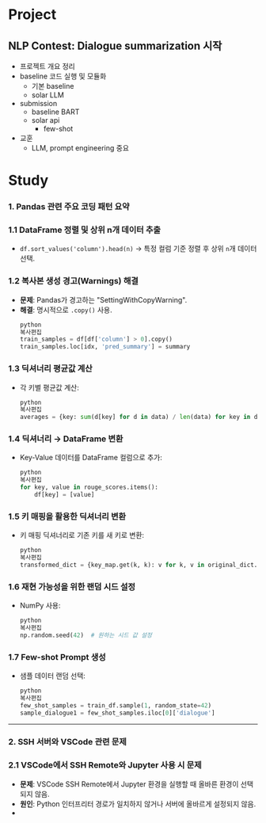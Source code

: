# Project
## NLP Contest: Dialogue summarization 시작
- 프로젝트 개요 정리
- baseline 코드 실행 및 모듈화
    - 기본 baseline
    - solar LLM
- submission
    - baseline BART
    - solar api
        - few-shot
- 교훈
    - LLM, prompt engineering 중요
# Study
### 1. **Pandas 관련 주요 코딩 패턴 요약**
### 1.1 **DataFrame 정렬 및 상위 n개 데이터 추출**
- `df.sort_values('column').head(n)` → 특정 컬럼 기준 정렬 후 상위 `n`개 데이터 선택.
### 1.2 **복사본 생성 경고(Warnings) 해결**
- **문제**: Pandas가 경고하는 "SettingWithCopyWarning".
- **해결**: 명시적으로 `.copy()` 사용.
    ```python
    python
    복사편집
    train_samples = df[df['column'] > 0].copy()
    train_samples.loc[idx, 'pred_summary'] = summary
    ```
### 1.3 **딕셔너리 평균값 계산**
- 각 키별 평균값 계산:
    ```python
    python
    복사편집
    averages = {key: sum(d[key] for d in data) / len(data) for key in data[0].keys()}
    ```
### 1.4 **딕셔너리 → DataFrame 변환**
- Key-Value 데이터를 DataFrame 컬럼으로 추가:
    ```python
    python
    복사편집
    for key, value in rouge_scores.items():
        df[key] = [value]
    ```
### 1.5 **키 매핑을 활용한 딕셔너리 변환**
- 키 매핑 딕셔너리로 기존 키를 새 키로 변환:
    ```python
    python
    복사편집
    transformed_dict = {key_map.get(k, k): v for k, v in original_dict.items()}
    ```
### 1.6 **재현 가능성을 위한 랜덤 시드 설정**
- NumPy 사용:
    ```python
    python
    복사편집
    np.random.seed(42)  # 원하는 시드 값 설정
    ```
### 1.7 **Few-shot Prompt 생성**
- 샘플 데이터 랜덤 선택:
    ```python
    python
    복사편집
    few_shot_samples = train_df.sample(1, random_state=42)
    sample_dialogue1 = few_shot_samples.iloc[0]['dialogue']
    ```
---
### 2. **SSH 서버와 VSCode 관련 문제**
### 2.1 **VSCode에서 SSH Remote와 Jupyter 사용 시 문제**
- **문제**: VSCode SSH Remote에서 Jupyter 환경을 실행할 때 올바른 환경이 선택되지 않음.
- **원인**: Python 인터프리터 경로가 일치하지 않거나 서버에 올바르게 설정되지 않음.
-